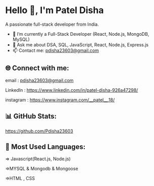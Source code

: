 # Hello 👋, I'm Patel Disha

A passionate full-stack developer from India.

- 🌱 I’m currently a Full-Stack Developer (React, Node.js, MongoDB, MySQL)
- 💬 Ask me about DSA, SQL, JavaScript, React, Node.js, Express.js
- 📫 Contact me: pdisha23603@gmail.com

## 🌐 Connect with me:
email : pdisha23603@gmail.com

LinkedIn : https://www.linkedin.com/in/patel-disha-926a47298/

instagram : https://www.instagram.com/__patel__.18/

## 📊 GitHub Stats:
https://github.com/Pdisha23603

## 🚀 Most Used Languages:
=> Javascript(React.js, Node.js)

=>MYSQL & Mongodb & Mongoose

=>HTML , CSS
